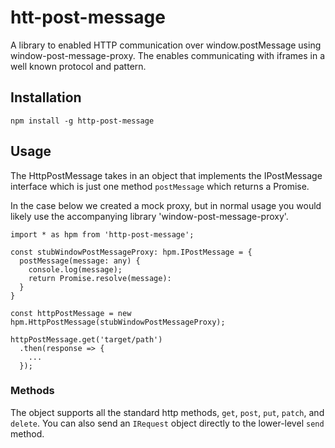 # htt-post-message

A library to enabled HTTP communication over window.postMessage using window-post-message-proxy.  The enables communicating with iframes in a well known protocol and pattern.

## Installation
```
npm install -g http-post-message
```

## Usage
The HttpPostMessage takes in an object that implements the IPostMessage interface which
is just one method `postMessage` which returns a Promise.

In the case below we created a mock proxy, but in normal usage you would likely use the accompanying library 'window-post-message-proxy'.

```
import * as hpm from 'http-post-message';

const stubWindowPostMessageProxy: hpm.IPostMessage = {
  postMessage(message: any) {
    console.log(message);
    return Promise.resolve(message):
  }
}

const httpPostMessage = new hpm.HttpPostMessage(stubWindowPostMessageProxy);

httpPostMessage.get('target/path')
  .then(response => {
    ...
  });
```

### Methods
The object supports all the standard http methods, `get`, `post`, `put`, `patch`, and `delete`.
You can also send an `IRequest` object directly to the lower-level `send` method.

